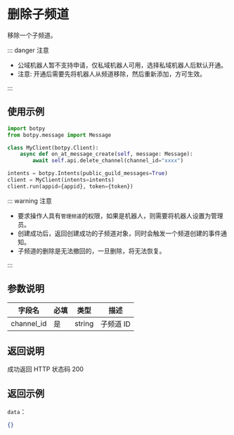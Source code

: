 # 删除子频道

移除一个子频道。

::: danger 注意

- 公域机器人暂不支持申请，仅私域机器人可用，选择私域机器人后默认开通。
- 注意: 开通后需要先将机器人从频道移除，然后重新添加，方可生效。

:::

## 使用示例

```python
import botpy
from botpy.message import Message

class MyClient(botpy.Client):
    async def on_at_message_create(self, message: Message):
        await self.api.delete_channel(channel_id="xxxx")

intents = botpy.Intents(public_guild_messages=True)
client = MyClient(intents=intents)
client.run(appid={appid}, token={token})
```

::: warning 注意

- 要求操作人具有`管理频道`的权限，如果是机器人，则需要将机器人设置为管理员。
- 创建成功后，返回创建成功的子频道对象，同时会触发一个频道创建的事件通知。
- 子频道的删除是无法撤回的，一旦删除，将无法恢复。

:::

## 参数说明

| 字段名    | 必填 | 类型   | 描述      |
| --------- | ---- | ------ | --------- |
| channel_id | 是   | string | 子频道 ID |

## 返回说明

成功返回 HTTP 状态码 200

## 返回示例

`data`：

```json
{}
```
